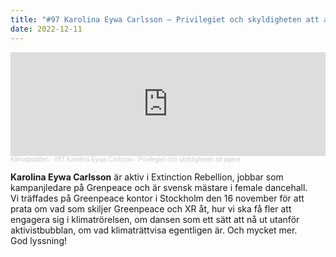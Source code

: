 ```yaml
---
title: "#97 Karolina Eywa Carlsson – Privilegiet och skyldigheten att agera"
date: 2022-12-11
---
```

<iframe width="100%" height="166" scrolling="no" frameborder="no" allow="autoplay" src="https://w.soundcloud.com/player/?url=https%3A//api.soundcloud.com/tracks/1399877092&color=%233d7745&auto_play=false&hide_related=false&show_comments=true&show_user=true&show_reposts=false&show_teaser=true"></iframe><div style="font-size: 10px; color: #cccccc;line-break: anywhere;word-break: normal;overflow: hidden;white-space: nowrap;text-overflow: ellipsis; font-family: Interstate,Lucida Grande,Lucida Sans Unicode,Lucida Sans,Garuda,Verdana,Tahoma,sans-serif;font-weight: 100;"><a href="https://soundcloud.com/klimatpodden" title="Klimatpodden" target="_blank" style="color: #cccccc; text-decoration: none;">Klimatpodden</a> · <a href="https://soundcloud.com/klimatpodden/97-karolina-eywa-carlsson-privilegiet-och-skyldigheten-att-agera" title="#97 Karolina Eywa Carlsson - Privilegiet och skyldigheten att agera" target="_blank" style="color: #cccccc; text-decoration: none;">#97 Karolina Eywa Carlsson - Privilegiet och skyldigheten att agera</a></div>

**Karolina Eywa Carlsson** är aktiv i Extinction Rebellion, jobbar som kampanjledare på Grenpeace och är svensk mästare i female dancehall.\
Vi träffades på Greenpeace kontor i Stockholm den 16 november för att prata om vad som skiljer Greenpeace och XR åt, hur vi ska få fler att engagera sig i klimatrörelsen, om dansen som ett sätt att nå ut utanför aktivistbubblan, om vad klimaträttvisa egentligen är. Och mycket mer.\
God lyssning!